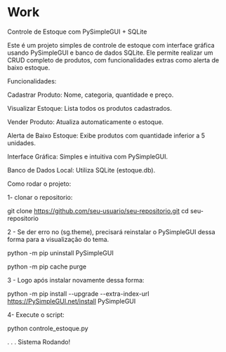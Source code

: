 # Work
Controle de Estoque com PySimpleGUI + SQLite

Este é um projeto simples de controle de estoque com interface gráfica usando PySimpleGUI e banco de dados SQLite. Ele permite realizar um CRUD completo de produtos, com funcionalidades extras como alerta de baixo estoque.

Funcionalidades:

Cadastrar Produto: Nome, categoria, quantidade e preço.

Visualizar Estoque: Lista todos os produtos cadastrados.

Vender Produto: Atualiza automaticamente o estoque.

Alerta de Baixo Estoque: Exibe produtos com quantidade inferior a 5 unidades.

Interface Gráfica: Simples e intuitiva com PySimpleGUI.

Banco de Dados Local: Utiliza SQLite (estoque.db).

Como rodar o projeto:

1- clonar o repositorio:

git clone https://github.com/seu-usuario/seu-repositorio.git
cd seu-repositorio

2 - Se der erro no (sg.theme), precisará reinstalar o PySimpleGUI dessa forma para a visualização do tema.

python -m pip uninstall PySimpleGUI

python -m pip cache purge

3 - Logo após instalar novamente dessa forma:

python -m pip install --upgrade --extra-index-url https://PySimpleGUI.net/install PySimpleGUI

4- Execute o script:

python controle_estoque.py

.
.
.
Sistema Rodando!
